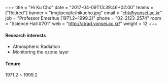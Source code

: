 +++
title = "Hi Ku Cho"
date = "2017-04-09T13:39:46+02:00"
teams = ["Retired"]
banner = "img/people/hikucho.jpg"
email = "chk@yonsei.ac.kr"
job = "Professor Emeritus (1971.2~1999.2)"
phone = "02-2123-2574"
room = "Science Hall #701"
web = "http://atrad.yonsei.ac.kr/"
weight = 12
+++

#### Research interests
+ Atmospheric Radiation
+ Monitoring the ozone layer

#### Tenure
1971.2 ~ 1999.2
